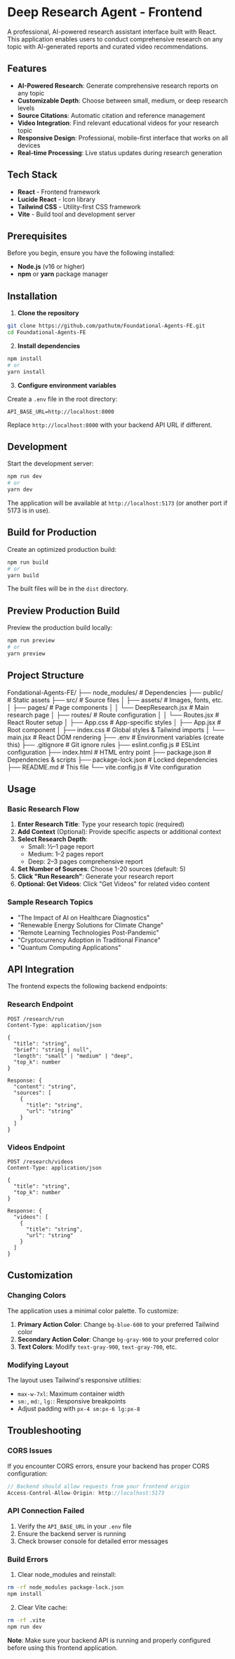 # Deep Research Agent - Frontend

A professional, AI-powered research assistant interface built with React. This application enables users to conduct comprehensive research on any topic with AI-generated reports and curated video recommendations.

## Features

- **AI-Powered Research**: Generate comprehensive research reports on any topic
- **Customizable Depth**: Choose between small, medium, or deep research levels
- **Source Citations**: Automatic citation and reference management
- **Video Integration**: Find relevant educational videos for your research topic
- **Responsive Design**: Professional, mobile-first interface that works on all devices
- **Real-time Processing**: Live status updates during research generation

## Tech Stack

- **React** - Frontend framework
- **Lucide React** - Icon library
- **Tailwind CSS** - Utility-first CSS framework
- **Vite** - Build tool and development server

## Prerequisites

Before you begin, ensure you have the following installed:
- **Node.js** (v16 or higher)
- **npm** or **yarn** package manager

## Installation

1. **Clone the repository**
```bash
git clone https://github.com/pathutm/Foundational-Agents-FE.git
cd Foundational-Agents-FE
```

2. **Install dependencies**
```bash
npm install
# or
yarn install
```

3. **Configure environment variables**

Create a `.env` file in the root directory:
```env
API_BASE_URL=http://localhost:8000
```

Replace `http://localhost:8000` with your backend API URL if different.

## Development

Start the development server:

```bash
npm run dev
# or
yarn dev
```

The application will be available at `http://localhost:5173` (or another port if 5173 is in use).

## Build for Production

Create an optimized production build:

```bash
npm run build
# or
yarn build
```

The built files will be in the `dist` directory.

## Preview Production Build

Preview the production build locally:

```bash
npm run preview
# or
yarn preview
```

## Project Structure

Fondational-Agents-FE/
├── node_modules/           # Dependencies
├── public/                 # Static assets
├── src/                    # Source files
│   ├── assets/            # Images, fonts, etc.
│   ├── pages/             # Page components
│   │   └── DeepResearch.jsx  # Main research page
│   ├── routes/            # Route configuration
│   │   └── Routes.jsx     # React Router setup
│   ├── App.css            # App-specific styles
│   ├── App.jsx            # Root component
│   ├── index.css          # Global styles & Tailwind imports
│   └── main.jsx           # React DOM rendering
├── .env                    # Environment variables (create this)
├── .gitignore             # Git ignore rules
├── eslint.config.js       # ESLint configuration
├── index.html             # HTML entry point
├── package.json           # Dependencies & scripts
├── package-lock.json      # Locked dependencies
├── README.md              # This file
└── vite.config.js         # Vite configuration

## Usage

### Basic Research Flow

1. **Enter Research Title**: Type your research topic (required)
2. **Add Context** (Optional): Provide specific aspects or additional context
3. **Select Research Depth**:
   - Small: ½–1 page report
   - Medium: 1–2 pages report
   - Deep: 2–3 pages comprehensive report
4. **Set Number of Sources**: Choose 1-20 sources (default: 5)
5. **Click "Run Research"**: Generate your research report
6. **Optional: Get Videos**: Click "Get Videos" for related video content

### Sample Research Topics

- "The Impact of AI on Healthcare Diagnostics"
- "Renewable Energy Solutions for Climate Change"
- "Remote Learning Technologies Post-Pandemic"
- "Cryptocurrency Adoption in Traditional Finance"
- "Quantum Computing Applications"

## API Integration

The frontend expects the following backend endpoints:

### Research Endpoint
```
POST /research/run
Content-Type: application/json

{
  "title": "string",
  "brief": "string | null",
  "length": "small" | "medium" | "deep",
  "top_k": number
}

Response: {
  "content": "string",
  "sources": [
    {
      "title": "string",
      "url": "string"
    }
  ]
}
```

### Videos Endpoint
```
POST /research/videos
Content-Type: application/json

{
  "title": "string",
  "top_k": number
}

Response: {
  "videos": [
    {
      "title": "string",
      "url": "string"
    }
  ]
}
```

## Customization

### Changing Colors

The application uses a minimal color palette. To customize:

1. **Primary Action Color**: Change `bg-blue-600` to your preferred Tailwind color
2. **Secondary Action Color**: Change `bg-gray-900` to your preferred color
3. **Text Colors**: Modify `text-gray-900`, `text-gray-700`, etc.

### Modifying Layout

The layout uses Tailwind's responsive utilities:
- `max-w-7xl`: Maximum container width
- `sm:`, `md:`, `lg:`: Responsive breakpoints
- Adjust padding with `px-4 sm:px-6 lg:px-8`

## Troubleshooting

### CORS Issues
If you encounter CORS errors, ensure your backend has proper CORS configuration:
```javascript
// Backend should allow requests from your frontend origin
Access-Control-Allow-Origin: http://localhost:5173
```

### API Connection Failed
1. Verify the `API_BASE_URL` in your `.env` file
2. Ensure the backend server is running
3. Check browser console for detailed error messages

### Build Errors
1. Clear node_modules and reinstall:
```bash
rm -rf node_modules package-lock.json
npm install
```

2. Clear Vite cache:
```bash
rm -rf .vite
npm run dev
```



**Note**: Make sure your backend API is running and properly configured before using this frontend application.